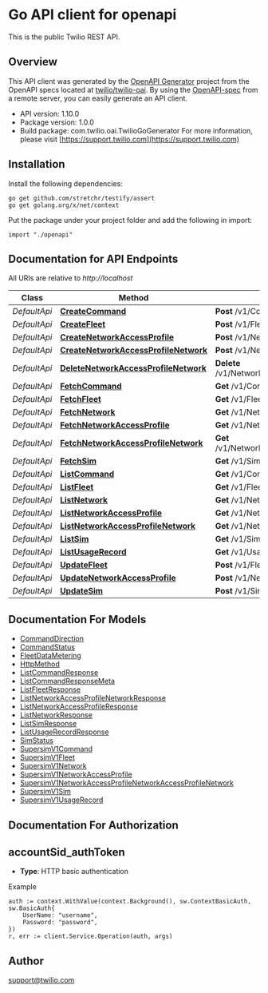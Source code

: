 # Go API client for openapi

This is the public Twilio REST API.

## Overview
This API client was generated by the [OpenAPI Generator](https://openapi-generator.tech) project from the OpenAPI specs located at [twilio/twilio-oai](https://github.com/twilio/twilio-oai/tree/main/spec).  By using the [OpenAPI-spec](https://www.openapis.org/) from a remote server, you can easily generate an API client.

- API version: 1.10.0
- Package version: 1.0.0
- Build package: com.twilio.oai.TwilioGoGenerator
For more information, please visit [https://support.twilio.com](https://support.twilio.com)

## Installation

Install the following dependencies:

```shell
go get github.com/stretchr/testify/assert
go get golang.org/x/net/context
```

Put the package under your project folder and add the following in import:

```golang
import "./openapi"
```

## Documentation for API Endpoints

All URIs are relative to *http://localhost*

Class | Method | HTTP request | Description
------------ | ------------- | ------------- | -------------
*DefaultApi* | [**CreateCommand**](docs/DefaultApi.md#createcommand) | **Post** /v1/Commands | 
*DefaultApi* | [**CreateFleet**](docs/DefaultApi.md#createfleet) | **Post** /v1/Fleets | 
*DefaultApi* | [**CreateNetworkAccessProfile**](docs/DefaultApi.md#createnetworkaccessprofile) | **Post** /v1/NetworkAccessProfiles | 
*DefaultApi* | [**CreateNetworkAccessProfileNetwork**](docs/DefaultApi.md#createnetworkaccessprofilenetwork) | **Post** /v1/NetworkAccessProfiles/{NetworkAccessProfileSid}/Networks | 
*DefaultApi* | [**DeleteNetworkAccessProfileNetwork**](docs/DefaultApi.md#deletenetworkaccessprofilenetwork) | **Delete** /v1/NetworkAccessProfiles/{NetworkAccessProfileSid}/Networks/{Sid} | 
*DefaultApi* | [**FetchCommand**](docs/DefaultApi.md#fetchcommand) | **Get** /v1/Commands/{Sid} | 
*DefaultApi* | [**FetchFleet**](docs/DefaultApi.md#fetchfleet) | **Get** /v1/Fleets/{Sid} | 
*DefaultApi* | [**FetchNetwork**](docs/DefaultApi.md#fetchnetwork) | **Get** /v1/Networks/{Sid} | 
*DefaultApi* | [**FetchNetworkAccessProfile**](docs/DefaultApi.md#fetchnetworkaccessprofile) | **Get** /v1/NetworkAccessProfiles/{Sid} | 
*DefaultApi* | [**FetchNetworkAccessProfileNetwork**](docs/DefaultApi.md#fetchnetworkaccessprofilenetwork) | **Get** /v1/NetworkAccessProfiles/{NetworkAccessProfileSid}/Networks/{Sid} | 
*DefaultApi* | [**FetchSim**](docs/DefaultApi.md#fetchsim) | **Get** /v1/Sims/{Sid} | 
*DefaultApi* | [**ListCommand**](docs/DefaultApi.md#listcommand) | **Get** /v1/Commands | 
*DefaultApi* | [**ListFleet**](docs/DefaultApi.md#listfleet) | **Get** /v1/Fleets | 
*DefaultApi* | [**ListNetwork**](docs/DefaultApi.md#listnetwork) | **Get** /v1/Networks | 
*DefaultApi* | [**ListNetworkAccessProfile**](docs/DefaultApi.md#listnetworkaccessprofile) | **Get** /v1/NetworkAccessProfiles | 
*DefaultApi* | [**ListNetworkAccessProfileNetwork**](docs/DefaultApi.md#listnetworkaccessprofilenetwork) | **Get** /v1/NetworkAccessProfiles/{NetworkAccessProfileSid}/Networks | 
*DefaultApi* | [**ListSim**](docs/DefaultApi.md#listsim) | **Get** /v1/Sims | 
*DefaultApi* | [**ListUsageRecord**](docs/DefaultApi.md#listusagerecord) | **Get** /v1/UsageRecords | 
*DefaultApi* | [**UpdateFleet**](docs/DefaultApi.md#updatefleet) | **Post** /v1/Fleets/{Sid} | 
*DefaultApi* | [**UpdateNetworkAccessProfile**](docs/DefaultApi.md#updatenetworkaccessprofile) | **Post** /v1/NetworkAccessProfiles/{Sid} | 
*DefaultApi* | [**UpdateSim**](docs/DefaultApi.md#updatesim) | **Post** /v1/Sims/{Sid} | 


## Documentation For Models

 - [CommandDirection](docs/CommandDirection.md)
 - [CommandStatus](docs/CommandStatus.md)
 - [FleetDataMetering](docs/FleetDataMetering.md)
 - [HttpMethod](docs/HttpMethod.md)
 - [ListCommandResponse](docs/ListCommandResponse.md)
 - [ListCommandResponseMeta](docs/ListCommandResponseMeta.md)
 - [ListFleetResponse](docs/ListFleetResponse.md)
 - [ListNetworkAccessProfileNetworkResponse](docs/ListNetworkAccessProfileNetworkResponse.md)
 - [ListNetworkAccessProfileResponse](docs/ListNetworkAccessProfileResponse.md)
 - [ListNetworkResponse](docs/ListNetworkResponse.md)
 - [ListSimResponse](docs/ListSimResponse.md)
 - [ListUsageRecordResponse](docs/ListUsageRecordResponse.md)
 - [SimStatus](docs/SimStatus.md)
 - [SupersimV1Command](docs/SupersimV1Command.md)
 - [SupersimV1Fleet](docs/SupersimV1Fleet.md)
 - [SupersimV1Network](docs/SupersimV1Network.md)
 - [SupersimV1NetworkAccessProfile](docs/SupersimV1NetworkAccessProfile.md)
 - [SupersimV1NetworkAccessProfileNetworkAccessProfileNetwork](docs/SupersimV1NetworkAccessProfileNetworkAccessProfileNetwork.md)
 - [SupersimV1Sim](docs/SupersimV1Sim.md)
 - [SupersimV1UsageRecord](docs/SupersimV1UsageRecord.md)


## Documentation For Authorization



## accountSid_authToken

- **Type**: HTTP basic authentication

Example

```golang
auth := context.WithValue(context.Background(), sw.ContextBasicAuth, sw.BasicAuth{
    UserName: "username",
    Password: "password",
})
r, err := client.Service.Operation(auth, args)
```


## Author

support@twilio.com

